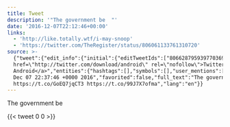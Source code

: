```yaml
---
title: Tweet
description: '"The government be  "'
date: '2016-12-07T22:12:46+00:00'
links:
  - 'http://like.totally.wtf/i-may-snoop'
  - 'https://twitter.com/TheRegister/status/806061133761310720'
source: >-
  {"tweet":{"edit_info":{"initial":{"editTweetIds":["806628795939770369"],"editableUntil":"2016-12-07T23:37:46.047Z","editsRemaining":"5","isEditEligible":true}},"retweeted":false,"source":"<a
  href=\"http://twitter.com/download/android\" rel=\"nofollow\">Twitter for
  Android</a>","entities":{"hashtags":[],"symbols":[],"user_mentions":[],"urls":[{"url":"https://t.co/GoEQ7jqCT3","expanded_url":"http://like.totally.wtf/i-may-snoop","display_url":"like.totally.wtf/i-may-snoop","indices":["18","41"]},{"url":"https://t.co/99J7X7ofma","expanded_url":"https://twitter.com/TheRegister/status/806061133761310720","display_url":"twitter.com/TheRegister/st…","indices":["42","65"]}]},"display_text_range":["0","65"],"favorite_count":"0","id_str":"806628795939770369","truncated":false,"retweet_count":"0","id":"806628795939770369","possibly_sensitive":false,"created_at":"Wed
  Dec 07 22:37:46 +0000 2016","favorited":false,"full_text":"The government be
  https://t.co/GoEQ7jqCT3 https://t.co/99J7X7ofma","lang":"en"}}
---
```

The government be  
    
{{< tweet 0 0 >}}
    
